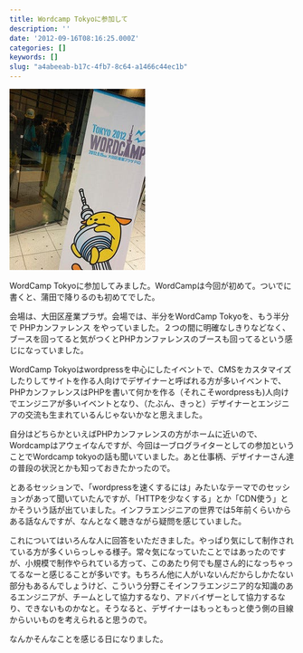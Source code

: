 ```yaml
---
title: Wordcamp Tokyoに参加して
description: ''
date: '2012-09-16T08:16:25.000Z'
categories: []
keywords: []
slug: "a4abeeab-b17c-4fb7-8c64-a1466c44ec1b"
---
```

![](0__AE5UkN5ZZvOK65ev.jpg)

WordCamp Tokyoに参加してみました。WordCampは今回が初めて。ついでに書くと、蒲田で降りるのも初めてでした。

会場は、大田区産業プラザ。会場では、半分をWordCamp Tokyoを、もう半分で PHPカンファレンス をやっていました。２つの間に明確なしきりなどなく、ブースを回ってると気がつくとPHPカンファレンスのブースも回ってるという感じになっていました。  
  
WordCamp Tokyoはwordpressを中心にしたイベントで、CMSをカスタマイズしたりしてサイトを作る人向けでデザイナーと呼ばれる方が多いイベントで、PHPカンファレンスはPHPを書いて何かを作る（それこそwordpressも)人向けでエンジニアが多いイベントとなり、（たぶん、きっと）デザイナーとエンジニアの交流も生まれているんじゃないかなと思えました。

自分はどちらかといえばPHPカンファレンスの方がホームに近いので、Wordcampはアウェイなんですが、今回は一ブログライターとしての参加ということでWordcamp tokyoの話も聞いていました。あと仕事柄、デザイナーさん達の普段の状況とかも知っておきたかったので。

とあるセッションで、「wordpressを速くするには」みたいなテーマでのセッションがあって聞いていたんですが、「HTTPを少なくする」とか「CDN使う」とかそういう話が出ていました。インフラエンジニアの世界では5年前くらいからある話なんですが、なんとなく聴きながら疑問を感じていました。

これについてはいろんな人に回答をいただきました。やっぱり気にして制作されている方が多くいらっしゃる様子。常々気になっていたことではあったのですが、小規模で制作やられている方って、このあたり何でも屋さん的になっちゃってるなーと感じることが多いです。もちろん他に人がいないんだからしかたない部分もあるんでしょうけど、こういう分野こそインフラエンジニア的な知識のあるエンジニアが、チームとして協力するなり、アドバイザーとして協力するなり、できないものかなと。そうなると、デザイナーはもっともっと使う側の目線からいいものを考えられると思うので。

なんかそんなことを感じる日になりました。